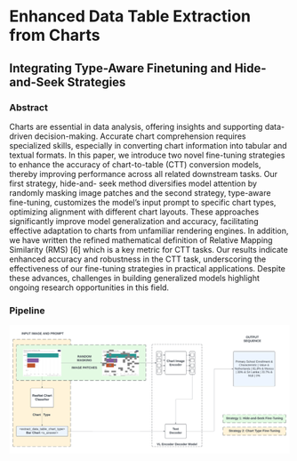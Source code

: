 # Enhanced Data Table Extraction from Charts

## Integrating Type-Aware Finetuning and Hide-and-Seek Strategies

### Abstract

Charts are essential in data analysis, offering insights and supporting data-driven decision-making. Accurate chart comprehension requires specialized skills, especially in converting chart information into tabular and textual formats. In this paper, we introduce two novel fine-tuning strategies to enhance the accuracy of chart-to-table (CTT) conversion models, thereby improving performance across all related downstream tasks. Our first strategy, hide-and-
seek method diversifies model attention by randomly masking image patches and the second strategy, type-aware fine-tuning, customizes the model’s input prompt to specific chart types, optimizing alignment with different chart layouts. These approaches significantly improve model generalization and accuracy, facilitating effective adaptation to charts from unfamiliar rendering engines. In addition, we have written the refined mathematical definition of Relative Mapping Similarity (RMS) [6] which is a key metric for CTT tasks. Our results indicate enhanced accuracy and robustness in the CTT task, underscoring the effectiveness of our fine-tuning strategies in practical applications. Despite these advances, challenges in building generalized models highlight ongoing research opportunities in this field.

### Pipeline

![Pipeline](/diagrams/CV2-Proj-Pipeline.png)